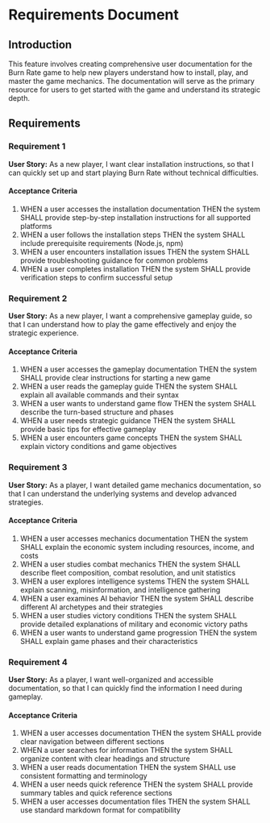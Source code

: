 # Requirements Document

## Introduction

This feature involves creating comprehensive user documentation for the Burn Rate game to help new players understand how to install, play, and master the game mechanics. The documentation will serve as the primary resource for users to get started with the game and understand its strategic depth.

## Requirements

### Requirement 1

**User Story:** As a new player, I want clear installation instructions, so that I can quickly set up and start playing Burn Rate without technical difficulties.

#### Acceptance Criteria

1. WHEN a user accesses the installation documentation THEN the system SHALL provide step-by-step installation instructions for all supported platforms
2. WHEN a user follows the installation steps THEN the system SHALL include prerequisite requirements (Node.js, npm)
3. WHEN a user encounters installation issues THEN the system SHALL provide troubleshooting guidance for common problems
4. WHEN a user completes installation THEN the system SHALL provide verification steps to confirm successful setup

### Requirement 2

**User Story:** As a new player, I want a comprehensive gameplay guide, so that I can understand how to play the game effectively and enjoy the strategic experience.

#### Acceptance Criteria

1. WHEN a user accesses the gameplay documentation THEN the system SHALL provide clear instructions for starting a new game
2. WHEN a user reads the gameplay guide THEN the system SHALL explain all available commands and their syntax
3. WHEN a user wants to understand game flow THEN the system SHALL describe the turn-based structure and phases
4. WHEN a user needs strategic guidance THEN the system SHALL provide basic tips for effective gameplay
5. WHEN a user encounters game concepts THEN the system SHALL explain victory conditions and game objectives

### Requirement 3

**User Story:** As a player, I want detailed game mechanics documentation, so that I can understand the underlying systems and develop advanced strategies.

#### Acceptance Criteria

1. WHEN a user accesses mechanics documentation THEN the system SHALL explain the economic system including resources, income, and costs
2. WHEN a user studies combat mechanics THEN the system SHALL describe fleet composition, combat resolution, and unit statistics
3. WHEN a user explores intelligence systems THEN the system SHALL explain scanning, misinformation, and intelligence gathering
4. WHEN a user examines AI behavior THEN the system SHALL describe different AI archetypes and their strategies
5. WHEN a user studies victory conditions THEN the system SHALL provide detailed explanations of military and economic victory paths
6. WHEN a user wants to understand game progression THEN the system SHALL explain game phases and their characteristics

### Requirement 4

**User Story:** As a player, I want well-organized and accessible documentation, so that I can quickly find the information I need during gameplay.

#### Acceptance Criteria

1. WHEN a user accesses documentation THEN the system SHALL provide clear navigation between different sections
2. WHEN a user searches for information THEN the system SHALL organize content with clear headings and structure
3. WHEN a user reads documentation THEN the system SHALL use consistent formatting and terminology
4. WHEN a user needs quick reference THEN the system SHALL provide summary tables and quick reference sections
5. WHEN a user accesses documentation files THEN the system SHALL use standard markdown format for compatibility